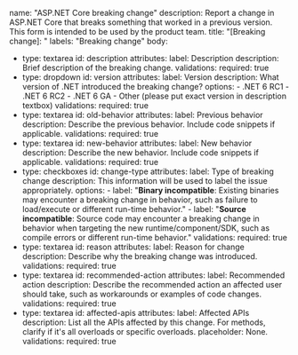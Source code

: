 <!--
This issue template is for use in opening issues that document breaking changes. This template should be used to create an issue by Microsoft product team members who are documenting a breaking change.

Bracketed text is a placeholder; replace the text with the requested information and remove the brackets before submitting the issue. Also, remove this comment before submitting the issue.
-->

name: "ASP.NET Core breaking change"
description: Report a change in ASP.NET Core that breaks something that worked in a previous version. This form is intended to be used by the product team.
title: "[Breaking change]: "
labels: "Breaking change"
body:
  - type: textarea
    id: description
    attributes:
      label: Description
      description: Brief description of the breaking change.
    validations:
      required: true
  - type: dropdown
    id: version
    attributes:
      label: Version
      description: What version of .NET introduced the breaking change?
      options:
        - .NET 6 RC1
        - .NET 6 RC2
        - .NET 6 GA
        - Other (please put exact version in description textbox)
    validations:
      required: true
  - type: textarea
    id: old-behavior
    attributes:
      label: Previous behavior
      description: Describe the previous behavior. Include code snippets if applicable.
    validations:
      required: true
  - type: textarea
    id: new-behavior
    attributes:
      label: New behavior
      description: Describe the new behavior. Include code snippets if applicable.
    validations:
      required: true
  - type: checkboxes
    id: change-type
    attributes:
      label: Type of breaking change
      description: This information will be used to label the issue appropriately.
      options:
        - label: "**Binary incompatible**: Existing binaries may encounter a breaking change in behavior, such as failure to load/execute or different run-time behavior."
        - label:  "**Source incompatible**: Source code may encounter a breaking change in behavior when targeting the new runtime/component/SDK, such as compile errors or different run-time behavior."
    validations:
      required: true
  - type: textarea
    id: reason
    attributes:
      label: Reason for change
      description: Describe why the breaking change was introduced.
    validations:
      required: true
  - type: textarea
    id: recommended-action
    attributes:
      label: Recommended action
      description: Describe the recommended action an affected user should take, such as workarounds or examples of code changes.
    validations:
      required: true
  - type: textarea
    id: affected-apis
    attributes:
      label: Affected APIs
      description: List all the APIs affected by this change. For methods, clarify if it's all overloads or specific overloads.
      placeholder: None.
    validations:
      required: true
